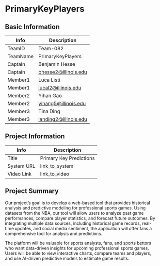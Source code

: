 # PrimaryKeyPlayers

## Basic Information

|   Info      |        Description     |
| ----------- | ---------------------- |
| TeamID      |        Team-082        |
| TeamName    |    PrimaryKeyPlayers   |
| Captain     |      Benjamin Hesse    |
| Captain     |  bhesse2@illinois.edu  |
| Member1     |      Luca Listi        |
| Member1     |  lucal2@illinois.edu   |
| Member2     |      Yihan Gao         |
| Member2     |  yihang5@illinois.edu  | 
| Member3     |      Tina Ding         |
| Member3     |  landing2@illinois.edu |

## Project Information

|   Info      |        Description     |
| ----------- | ---------------------- |
|  Title      |Primary Key Predictions |
| System URL  |      link_to_system    |
| Video Link  |      link_to_video     |

## Project Summary
Our project’s goal is to develop a web-based tool that provides historical analysis and predictive modeling for professional sports games. Using datasets from the NBA, our tool will allow users to analyze past game performances, compare player statistics, and forecast future outcomes. By integrating multiple data sources, including historical game records, real-time updates, and social media sentiment, the application will offer fans a comprehensive tool for analysis and predictions.

The platform will be valuable for sports analysts, fans, and sports bettors who want data-driven insights for upcoming professional sports games. Users will be able to view interactive charts, compare teams and players, and use AI-driven predictive models to estimate game results. 



